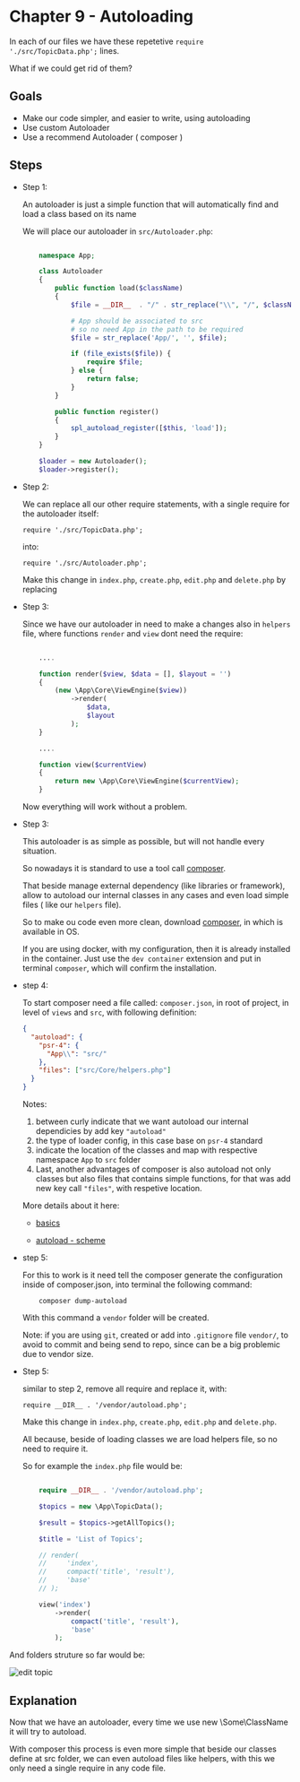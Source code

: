 # Chapter 9 - Autoloading

In each of our files we have these repetetive `require './src/TopicData.php';` lines.

What if we could get rid of them?

## Goals

- Make our code simpler, and easier to write, using autoloading
- Use custom Autoloader
- Use a recommend Autoloader ( composer )

## Steps

- Step 1:

  An autoloader is just a simple function that will automatically find and load a class based on its name

  We will place our autoloader in `src/Autoloader.php`:

  ```php

      namespace App;

      class Autoloader
      {
          public function load($className)
          {
              $file = __DIR__  . "/" . str_replace("\\", "/", $className) . '.php';

              # App should be associated to src
              # so no need App in the path to be required
              $file = str_replace('App/', '', $file);

              if (file_exists($file)) {
                  require $file;
              } else {
                  return false;
              }
          }

          public function register()
          {
              spl_autoload_register([$this, 'load']);
          }
      }

      $loader = new Autoloader();
      $loader->register();
  ```

- Step 2:

  We can replace all our other require statements, with a single require for the autoloader itself:

  `require './src/TopicData.php';`

  into:

  `require './src/Autoloader.php';`

  Make this change in `index.php`, `create.php`, `edit.php` and `delete.php` by replacing

- Step 3:

  Since we have our autoloader in need to make a changes also in
  `helpers` file, where functions `render` and `view` dont need the require:

  ```php

      ....

      function render($view, $data = [], $layout = '')
      {
          (new \App\Core\ViewEngine($view))
              ->render(
                  $data,
                  $layout
              );
      }

      ....

      function view($currentView)
      {
          return new \App\Core\ViewEngine($currentView);
      }

  ```

  Now everything will work without a problem.

- Step 3:

  This autoloader is as simple as possible, but will not handle every situation.

  So nowadays it is standard to use a tool call [composer](https://getcomposer.org/, 'composer - website').

  That beside manage external dependency (like libraries or framework), allow to autoload our internal classes in any cases and even load simple files ( like our `helpers` file).

  So to make ou code even more clean, download [composer](https://getcomposer.org/, 'composer - website'), in which is available in OS.

  If you are using docker, with my configuration, then it is already installed in the container. Just use the `dev container` extension and put in terminal `composer`, which will confirm the installation.

- step 4:

  To start composer need a file called: `composer.json`, in root of project, in level of `views` and `src`, with following definition:

  ```json
  {
    "autoload": {
      "psr-4": {
        "App\\": "src/"
      },
      "files": ["src/Core/helpers.php"]
    }
  }
  ```

  Notes:

  1. between curly indicate that we want autoload our internal dependicies by add key `"autoload"`
  2. the type of loader config, in this case base on `psr-4` standard
  3. indicate the location of the classes and map with respective namespace `App` to `src` folder
  4. Last, another advantages of composer is also autoload not only classes but also files that contains simple functions, for that was add new key call `"files"`, with respetive location.

  More details about it here:

  - [basics](https://getcomposer.org/doc/01-basic-usage.md#autoloading 'Autoloading - the basics')

  - [autoload - scheme](https://getcomposer.org/doc/04-schema.md#autoload 'scheme - autoload')

- step 5:

  For this to work is it need tell the composer generate the configuration inside of composer.json, into terminal the following command:

  ```
      composer dump-autoload
  ```

  With this command a `vendor` folder will be created.

  Note: if you are using `git`, created or add into `.gitignore` file `vendor/`, to avoid to commit and being send to repo, since can be a big problemic due to vendor size.

- Step 5:

  similar to step 2, remove all require and replace it, with:

  `require __DIR__ . '/vendor/autoload.php';`

  Make this change in `index.php`, `create.php`, `edit.php` and `delete.php`.

  All because, beside of loading classes we are load helpers file, so no need to require it.

  So for example the `index.php` file would be:

  ```php

      require __DIR__ . '/vendor/autoload.php';

      $topics = new \App\TopicData();

      $result = $topics->getAllTopics();

      $title = 'List of Topics';

      // render(
      //     'index',
      //     compact('title', 'result'),
      //     'base'
      // );

      view('index')
          ->render(
              compact('title', 'result'),
              'base'
          );

  ```

And folders struture so far would be:

![edit topic](ch10_struture.png 'var_dump topic')

## Explanation

Now that we have an autoloader, every time we use new \Some\ClassName it will try to autoload.

With composer this process is even more simple that beside our classes define at src folder, we can even autoload files like helpers, with this we only need a single require in any code file.

